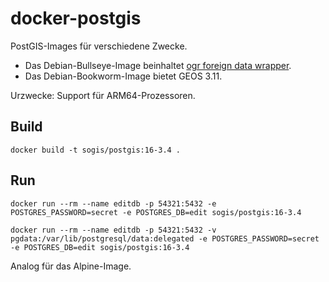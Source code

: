 # docker-postgis

PostGIS-Images für verschiedene Zwecke.
* Das Debian-Bullseye-Image beinhaltet [ogr foreign data wrapper](https://github.com/pramsey/pgsql-ogr-fdw).
* Das Debian-Bookworm-Image bietet GEOS 3.11.

Urzwecke: Support für ARM64-Prozessoren.

## Build

```
docker build -t sogis/postgis:16-3.4 .
```

## Run

```
docker run --rm --name editdb -p 54321:5432 -e POSTGRES_PASSWORD=secret -e POSTGRES_DB=edit sogis/postgis:16-3.4
```

```
docker run --rm --name editdb -p 54321:5432 -v pgdata:/var/lib/postgresql/data:delegated -e POSTGRES_PASSWORD=secret -e POSTGRES_DB=edit sogis/postgis:16-3.4
```

Analog für das Alpine-Image.
